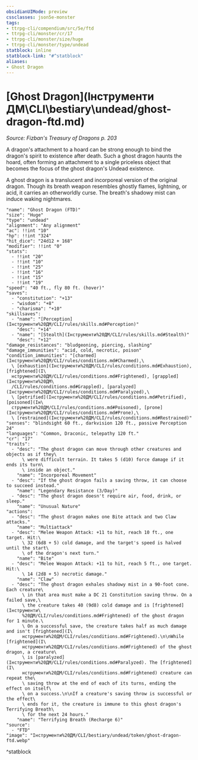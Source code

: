 ```yaml
---
obsidianUIMode: preview
cssclasses: json5e-monster
tags:
- ttrpg-cli/compendium/src/5e/ftd
- ttrpg-cli/monster/cr/17
- ttrpg-cli/monster/size/huge
- ttrpg-cli/monster/type/undead
statblock: inline
statblock-link: "#^statblock"
aliases:
- Ghost Dragon
---
```

# [Ghost Dragon](Інструменти ДМ\CLI\bestiary\undead/ghost-dragon-ftd.md)
*Source: Fizban's Treasury of Dragons p. 203*  

A dragon's attachment to a hoard can be strong enough to bind the dragon's spirit to existence after death. Such a ghost dragon haunts the hoard, often forming an attachment to a single priceless object that becomes the focus of the ghost dragon's Undead existence.

A ghost dragon is a translucent and incorporeal version of the original dragon. Though its breath weapon resembles ghostly flames, lightning, or acid, it carries an otherworldly curse. The breath's shadowy mist can induce waking nightmares.

```statblock
"name": "Ghost Dragon (FTD)"
"size": "Huge"
"type": "undead"
"alignment": "Any alignment"
"ac": !!int "10"
"hp": !!int "324"
"hit_dice": "24d12 + 168"
"modifier": !!int "0"
"stats":
  - !!int "20"
  - !!int "10"
  - !!int "25"
  - !!int "16"
  - !!int "15"
  - !!int "19"
"speed": "40 ft., fly 80 ft. (hover)"
"saves":
  - "constitution": "+13"
  - "wisdom": "+8"
  - "charisma": "+10"
"skillsaves":
  - "name": "[Perception](Інструменти%20ДМ/CLI/rules/skills.md#Perception)"
    "desc": "+14"
  - "name": "[Stealth](Інструменти%20ДМ/CLI/rules/skills.md#Stealth)"
    "desc": "+12"
"damage_resistances": "bludgeoning, piercing, slashing"
"damage_immunities": "acid, cold, necrotic, poison"
"condition_immunities": "[charmed](Інструменти%20ДМ/CLI/rules/conditions.md#Charmed),\
  \ [exhaustion](Інструменти%20ДМ/CLI/rules/conditions.md#Exhaustion), [frightened](І\
  нструменти%20ДМ/CLI/rules/conditions.md#Frightened), [grappled](Інструменти%20ДМ\
  /CLI/rules/conditions.md#Grappled), [paralyzed](Інструменти%20ДМ/CLI/rules/conditions.md#Paralyzed),\
  \ [petrified](Інструменти%20ДМ/CLI/rules/conditions.md#Petrified), [poisoned](Ін\
  струменти%20ДМ/CLI/rules/conditions.md#Poisoned), [prone](Інструменти%20ДМ/CLI/rules/conditions.md#Prone),\
  \ [restrained](Інструменти%20ДМ/CLI/rules/conditions.md#Restrained)"
"senses": "blindsight 60 ft., darkvision 120 ft., passive Perception 24"
"languages": "Common, Draconic, telepathy 120 ft."
"cr": "17"
"traits":
  - "desc": "The ghost dragon can move through other creatures and objects as if they\
      \ were difficult terrain. It takes 5 (d10) force damage if it ends its turn\
      \ inside an object."
    "name": "Incorporeal Movement"
  - "desc": "If the ghost dragon fails a saving throw, it can choose to succeed instead."
    "name": "Legendary Resistance (3/Day)"
  - "desc": "The ghost dragon doesn't require air, food, drink, or sleep."
    "name": "Unusual Nature"
"actions":
  - "desc": "The ghost dragon makes one Bite attack and two Claw attacks."
    "name": "Multiattack"
  - "desc": "Melee Weapon Attack: +11 to hit, reach 10 ft., one target. Hit:\
      \ 32 (6d8 + 5) cold damage, and the target's speed is halved until the start\
      \ of the dragon's next turn."
    "name": "Bite"
  - "desc": "Melee Weapon Attack: +11 to hit, reach 5 ft., one target. Hit:\
      \ 14 (2d8 + 5) necrotic damage."
    "name": "Claw"
  - "desc": "The ghost dragon exhales shadowy mist in a 90-foot cone. Each creature\
      \ in that area must make a DC 21 Constitution saving throw. On a failed save,\
      \ the creature takes 40 (9d8) cold damage and is [frightened](Інструменти\
      %20ДМ/CLI/rules/conditions.md#Frightened) of the ghost dragon for 1 minute.\
      \ On a successful save, the creature takes half as much damage and isn't [frightened](І\
      нструменти%20ДМ/CLI/rules/conditions.md#Frightened).\n\nWhile [frightened](І\
      нструменти%20ДМ/CLI/rules/conditions.md#Frightened) of the ghost dragon, a creature\
      \ is [paralyzed](Інструменти%20ДМ/CLI/rules/conditions.md#Paralyzed). The [frightened](І\
      нструменти%20ДМ/CLI/rules/conditions.md#Frightened) creature can repeat the\
      \ saving throw at the end of each of its turns, ending the effect on itself\
      \ on a success.\n\nIf a creature's saving throw is successful or the effect\
      \ ends for it, the creature is immune to this ghost dragon's Terrifying Breath\
      \ for the next 24 hours."
    "name": "Terrifying Breath (Recharge 6)"
"source":
  - "FTD"
"image": "Інструменти%20ДМ/CLI/bestiary/undead/token/ghost-dragon-ftd.webp"
```
^statblock